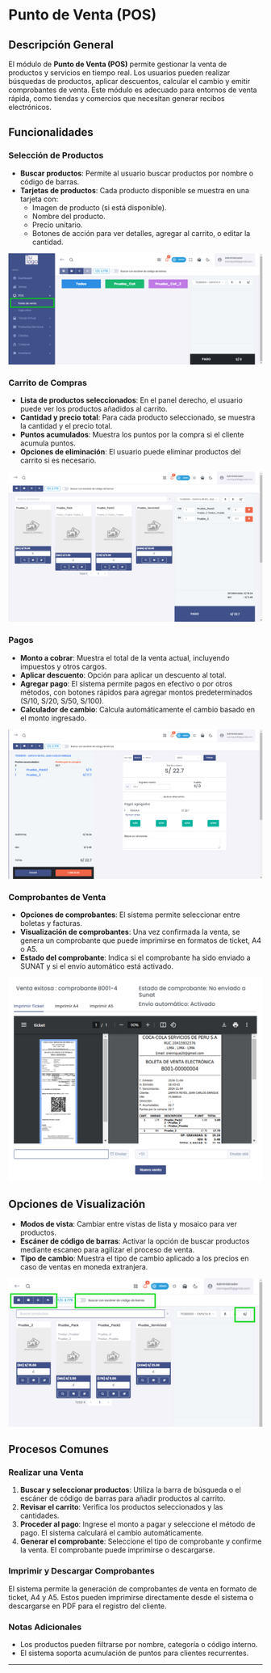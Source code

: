 # Punto de Venta (POS)

## Descripción General
El módulo de **Punto de Venta (POS)** permite gestionar la venta de productos y servicios en tiempo real. Los usuarios pueden realizar búsquedas de productos, aplicar descuentos, calcular el cambio y emitir comprobantes de venta. Este módulo es adecuado para entornos de venta rápida, como tiendas y comercios que necesitan generar recibos electrónicos.

## Funcionalidades

### Selección de Productos
- **Buscar productos**: Permite al usuario buscar productos por nombre o código de barras.
- **Tarjetas de productos**: Cada producto disponible se muestra en una tarjeta con:
  - Imagen de producto (si está disponible).
  - Nombre del producto.
  - Precio unitario.
  - Botones de acción para ver detalles, agregar al carrito, o editar la cantidad.

![Captura de productos en el POS](img/punto_de_venta_productos.jpg)

### Carrito de Compras
- **Lista de productos seleccionados**: En el panel derecho, el usuario puede ver los productos añadidos al carrito.
- **Cantidad y precio total**: Para cada producto seleccionado, se muestra la cantidad y el precio total.
- **Puntos acumulados**: Muestra los puntos por la compra si el cliente acumula puntos.
- **Opciones de eliminación**: El usuario puede eliminar productos del carrito si es necesario.

![Carrito de compras](img/punto_de_venta_carrito.jpg)

### Pagos
- **Monto a cobrar**: Muestra el total de la venta actual, incluyendo impuestos y otros cargos.
- **Aplicar descuento**: Opción para aplicar un descuento al total.
- **Agregar pago**: El sistema permite pagos en efectivo o por otros métodos, con botones rápidos para agregar montos predeterminados (S/10, S/20, S/50, S/100).
- **Calculador de cambio**: Calcula automáticamente el cambio basado en el monto ingresado.

![Sección de pagos](img/punto_de_venta_pago.jpg)

### Comprobantes de Venta
- **Opciones de comprobantes**: El sistema permite seleccionar entre boletas y facturas.
- **Visualización de comprobantes**: Una vez confirmada la venta, se genera un comprobante que puede imprimirse en formatos de ticket, A4 o A5.
- **Estado del comprobante**: Indica si el comprobante ha sido enviado a SUNAT y si el envío automático está activado.

![Vista previa de comprobante](img/punto_de_venta_comprobante.jpg)

## Opciones de Visualización
- **Modos de vista**: Cambiar entre vistas de lista y mosaico para ver productos.
- **Escáner de código de barras**: Activar la opción de buscar productos mediante escaneo para agilizar el proceso de venta.
- **Tipo de cambio**: Muestra el tipo de cambio aplicado a los precios en caso de ventas en moneda extranjera.

![Opciones de visualización](img/punto_de_venta_vista.jpg)

## Procesos Comunes

### Realizar una Venta
1. **Buscar y seleccionar productos**: Utiliza la barra de búsqueda o el escáner de código de barras para añadir productos al carrito.
2. **Revisar el carrito**: Verifica los productos seleccionados y las cantidades.
3. **Proceder al pago**: Ingrese el monto a pagar y seleccione el método de pago. El sistema calculará el cambio automáticamente.
4. **Generar el comprobante**: Seleccione el tipo de comprobante y confirme la venta. El comprobante puede imprimirse o descargarse.

### Imprimir y Descargar Comprobantes
El sistema permite la generación de comprobantes de venta en formato de ticket, A4 y A5. Estos pueden imprimirse directamente desde el sistema o descargarse en PDF para el registro del cliente.

### Notas Adicionales
- Los productos pueden filtrarse por nombre, categoría o código interno.
- El sistema soporta acumulación de puntos para clientes recurrentes.

---

